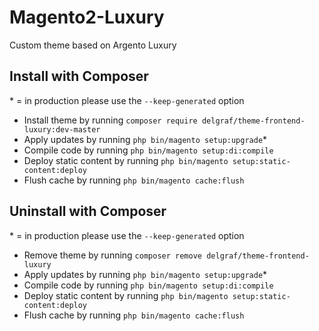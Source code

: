 # Magento2-Luxury
Custom theme based on Argento Luxury

## Install with Composer
\* = in production please use the `--keep-generated` option

 - Install theme by running `composer require delgraf/theme-frontend-luxury:dev-master`
 - Apply updates by running `php bin/magento setup:upgrade`\*
 - Compile code by running `php bin/magento setup:di:compile`
 - Deploy static content by running `php bin/magento setup:static-content:deploy`
 - Flush cache by running `php bin/magento cache:flush`

## Uninstall with Composer
\* = in production please use the `--keep-generated` option

 - Remove theme by running `composer remove delgraf/theme-frontend-luxury`
 - Apply updates by running `php bin/magento setup:upgrade`\*
 - Compile code by running `php bin/magento setup:di:compile`
 - Deploy static content by running `php bin/magento setup:static-content:deploy`
 - Flush cache by running `php bin/magento cache:flush`
